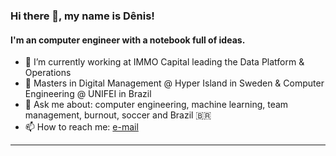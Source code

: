 ### Hi there 👋, my name is Dênis!

#### I'm an computer engineer with a notebook full of ideas.

- 🔭 I’m currently working at IMMO Capital leading the Data Platform & Operations
- 🌱 Masters in Digital Management @ Hyper Island in Sweden & Computer Engineering @ UNIFEI in Brazil
- 💬 Ask me about: computer engineering, machine learning, team management, burnout, soccer and Brazil 🇧🇷
- 📫 How to reach me: [e-mail](mailto:silvadenisaraujo@gmail.com?subject=[GitHub]%20Saw%20your%20profile)

---
